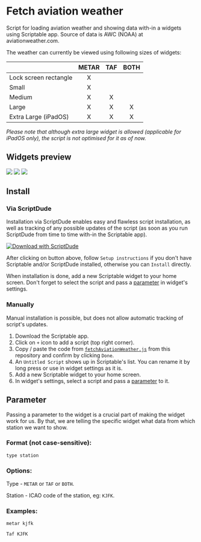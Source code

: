 # Fetch aviation weather

Script for loading aviation weather and showing data with-in a widgets using Scriptable app. Source of data is AWC (NOAA) at aviationweather.com.

The weather can currently be viewed using following sizes of widgets:

|                       | METAR | TAF | BOTH |
| --------------------- |:-----:|:---:|:----:|
| Lock screen rectangle |   X   |     |      |
| Small                 |   X   |     |      |
| Medium                |   X   |  X  |      |
| Large                 |   X   |  X  |  X   |
| Extra Large (iPadOS)  |   X   |  X  |  X   |

*Please note that although extra large widget is allowed (applicable for iPadOS only), the script is not optimised for it as of now.*

## Widgets preview

![](./preview/widget_s_m.png) ![](./preview/widget_l.png) ![](./preview/widget_a.png)

## Install

### Via ScriptDude

Installation via ScriptDude enables easy and flawless script installation, as well as tracking of any possible updates of the script (as soon as you run ScriptDude from time to time with-in the Scriptable app).

[![Download with ScriptDude](https://scriptdu.de/download.svg)](https://scriptdu.de?name=fetchAviationWeather&source=https%3A%2F%2Fraw.githubusercontent.com%2Fskippysworld%2FfetchAviationWeather%2Frefs%2Fheads%2Fmain%2FfetchAviationWeather.js&docs=https%3A%2F%2Fgithub.com%2Fskippysworld%2FfetchAviationWeather)

After clicking on button above, follow `Setup instructions` if you don't have Scriptable and/or ScriptDude installed, otherwise you can `Install` directly.

When installation is done, add a new Scriptable widget to your home screen.
Don't forget to select the script and pass a [parameter](#parameter) in widget's settings.

### Manually

Manual installation is possible, but does not allow automatic tracking of script's updates.

1. Download the Scriptable app.
2. Click on `+` icon to add a script (top right corner).
3. Copy / paste the code from [`fetchAviationWeather.js`](https://raw.githubusercontent.com/skippysworld/fetchAviationWeather/refs/heads/main/fetchAviationWeather.js) from this repository and confirm by clicking `Done`.
4. An `Untitled Script` shows up in Scriptable's list. You can rename it by long press or use in widget settings as it is.
5. Add a new Scriptable widget to your home screen.
6. In widget's settings, select a script and pass a [parameter](#parameter) to it.


## Parameter

Passing a parameter to the widget is a crucial part of making the widget work for us.
By that, we are telling the specific widget what data from which station we want to show.

### Format (not case-sensitive):

```
type station
```

### Options:

Type - `METAR` or `TAF` or `BOTH`.

Station - ICAO code of the station, eg: `KJFK`.

### Examples:

```
metar kjfk
```

```
Taf KJFK
```
